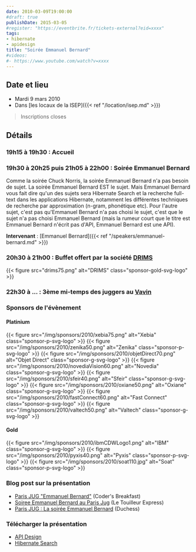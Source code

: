 ```yaml
---
date: 2010-03-09T19:00:00
#draft: true
publishDate: 2015-03-05
#register: "https://eventbrite.fr/tickets-external?eid=xxxx"
tags:
- hibernate
- apidesign
title: "Soirée Emmanuel Bernard"
#videos:
#- https://www.youtube.com/watch?v=xxxx
---
```



## Date et lieu

* Mardi 9 mars 2010
* Dans [les locaux de la ISEP]({{< ref "/location/isep.md" >}})

> Inscriptions closes

## Détails

### 19h15 à 19h30 : Accueil

### 19h30 à 20h25 puis 21h05 à 22h00 : Soirée Emmanuel Bernard

Comme la soirée Chuck Norris, la soirée Emmanuel Bernard n'a pas besoin de sujet. La soirée Emmanuel Bernard EST le sujet. Mais Emmanuel Bernard vous fait dire qu'un des sujets sera Hibernate Search et la recherche full-text dans les applications Hibernate, notamment les différentes techniques de recherche par approximation (n-gram, phonétique etc). Pour l'autre sujet, c'est pas qu'Emmanuel Bernard n'a pas choisi le sujet, c'est que le sujet n'a pas choisi Emmanuel Bernard (mais la rumeur court que le titre est Emmanuel Bernard n'écrit pas d'API, Emmanuel Bernard est une API).

**Intervenant** : [Emmanuel Bernard]({{< ref "/speakers/emmanuel-bernard.md" >}}) 

### 20h30 à 21h00 : Buffet offert par la société [DRIMS](http://www.drims.fr/)

{{< figure src="drims75.png" alt="DRIMS" class="sponsor-gold-svg-logo" >}}

### 22h30 à  ... : 3ème mi-temps des juggers au [Vavin](https://www.google.com/maps/dir//48.84398,2.330533/@48.8439685,2.2603067,12z)

### Sponsors de l'évènement

#### Platinium

{{< figure src="/img/sponsors/2010/xebia75.png" alt="Xebia" class="sponsor-p-svg-logo" >}}
{{< figure src="/img/sponsors/2010/zenika50.png" alt="Zenika" class="sponsor-p-svg-logo" >}}
{{< figure src="/img/sponsors/2010/objetDirect70.png" alt="Objet Direct" class="sponsor-g-svg-logo" >}}
{{< figure src="/img/sponsors/2010/novediaVision60.png" alt="Novedia" class="sponsor-g-svg-logo" >}}
{{< figure src="/img/sponsors/2010/sfeir40.png" alt="Sfeir" class="sponsor-g-svg-logo" >}}
{{< figure src="/img/sponsors/2010/oxiane50.png" alt="Oxiane" class="sponsor-g-svg-logo" >}}
{{< figure src="/img/sponsors/2010/fastConnect60.png" alt="Fast Connect" class="sponsor-g-svg-logo" >}}
{{< figure src="/img/sponsors/2010/valtech50.png" alt="Valtech" class="sponsor-g-svg-logo" >}}

#### Gold

{{< figure src="/img/sponsors/2010/ibmCDWLogo1.png" alt="IBM" class="sponsor-g-svg-logo" >}}
{{< figure src="/img/sponsors/2010/pyxis40.png" alt="Pyxis" class="sponsor-p-svg-logo" >}}
{{< figure src="/img/sponsors/2010/soat110.jpg" alt="Soat" class="sponsor-p-svg-logo" >}}


### Blog post sur la présentation

* [Paris JUG "Emmanuel Bernard"](http://thecodersbreakfast.net/index.php?post/2010/03/06/Paris-JUG-Emmanuel-Bernard) (Coder's Breakfast)
* [Soiree Emmanuel Bernard au Paris Jug](http://www.touilleur-express.fr/2010/03/10/soiree-emmanuel-bernard-au-paris-jug/) (Le Touilleur Express)
* [Paris JUG : La soirée Emmanuel Bernard](https://www.duchess-france.fr/les-conferences/2010/03/15/paris-jug-la-soiree-emmanuel-bernard.html) (Duchess)


### Télécharger la présentation

* [API Design](APIDesign.pdf)
* [Hibernate Search](HibernateSearch.pdf)
